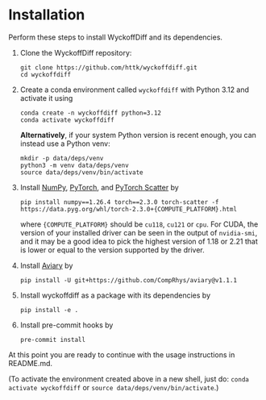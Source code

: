 # Installation

Perform these steps to install WyckoffDiff and its dependencies.

1. Clone the WyckoffDiff repository:
    ```
    git clone https://github.com/httk/wyckoffdiff.git
    cd wyckoffdiff
    ```

2. Create a conda environment called ```wyckoffdiff``` with Python 3.12 and activate it using
    ```
    conda create -n wyckoffdiff python=3.12
    conda activate wyckoffdiff
    ```
    
    **Alternatively**, if your system Python version is recent enough, you can instead use a Python venv:
    ```
    mkdir -p data/deps/venv
    python3 -m venv data/deps/venv
    source data/deps/venv/bin/activate
    ```

3. Install [NumPy](https://numpy.org/), [PyTorch](https://pytorch.org/), and [PyTorch Scatter](https://pypi.org/project/torch-scatter/) by
    ```
    pip install numpy==1.26.4 torch==2.3.0 torch-scatter -f https://data.pyg.org/whl/torch-2.3.0+{COMPUTE_PLATFORM}.html
    ```
    where `{COMPUTE_PLATFORM}` should be `cu118`, `cu121` or `cpu`.
    For CUDA, the version of your installed driver can be seen in the output of `nvidia-smi`, and it may be a good idea to pick the highest version of 1.18 or 2.21 that is lower or equal to the version supported by the driver.

4. Install [Aviary](https://github.com/CompRhys/aviary) by
    ```
    pip install -U git+https://github.com/CompRhys/aviary@v1.1.1
    ```

5. Install wyckoffdiff as a package with its dependencies by
    ```
    pip install -e .
    ```

6. Install pre-commit hooks by
    ```
    pre-commit install
    ```

At this point you are ready to continue with the usage instructions in README.md.

(To activate the environment created above in a new shell, just do: `conda activate wyckoffdiff` or `source data/deps/venv/bin/activate`.)
